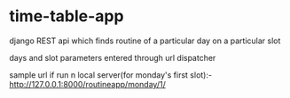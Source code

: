 # time-table-app
django REST api which finds routine of a particular day on a particular slot

days and slot parameters entered through url dispatcher


sample url if run n local server(for monday's first slot):- http://127.0.0.1:8000/routineapp/monday/1/
